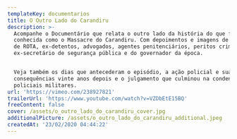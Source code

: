 ```yaml
---
templateKey: documentarios
title: O Outro Lado do Carandiru
description: >-
  Acompanhe o Documentário que relata o outro lado da história do que ficou
  conhecida como o Massacre do Carandiru. Com depoimentos e imagens de policiais
  de ROTA, ex-detentos, advogados, agentes penitenciários, peritos criminais e o
  ex-secretário de segurança pública e do governador da época.


  Veja também os dias que antecederam o episódio, a ação policial e suas
  consequências vinte anos depois e o julgamento que culminou na condenação dos
  policiais militares.
url: 'https://vimeo.com/238927821'
trailerUrl: 'https://www.youtube.com/watch?v=VZDbEtE15BQ'
freeContent: false
cover: /assets/o_outro_lado_do_carandiru_cover.jpg
additionalPicture: /assets/o_outro_lado_do_carandiru_additional.jpeg
createdAt: '23/02/2020 04:44:22'
---
```


